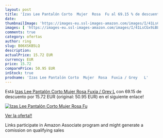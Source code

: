 ```yaml
---
layout: post
title: 'Izas Lee Pantalón Corto  Mujer  Rosa  Fu al 69.15 % de descuento'
date: 
thumbnailImage: 'https://images-eu.ssl-images-amazon.com/images/I/41LsCGx9iBL._SL200_.jpg'
images: [ 'https://images-eu.ssl-images-amazon.com/images/I/41LsCGx9iBL._SL200_.jpg' ]
comments: true
category: ofertas
author: ring
slug: B06XSKB5LQ
description:
actualPrice: 15.72 EUR
currency: EUR
price: 15.72
comparePrice: 50.95 EUR
inStock: true
prodname: 'Izas Lee Pantalón Corto  Mujer  Rosa  Fuxia / Grey   L'
---
```


Está [Izas Lee Pantalón Corto  Mujer  Rosa  Fuxia / Grey   L](https://www.amazon.es/dp/B06XSKB5LQ/?tag=tolees-21) con 69.15 de descuento por 15.72 EUR (original: 50.95 EUR) en el siguiente enlace!

[![Izas Lee Pantalón Corto  Mujer  Rosa  Fu](https://images-eu.ssl-images-amazon.com/images/I/41LsCGx9iBL._SL200_.jpg)](https://www.amazon.es/dp/B06XSKB5LQ/?tag=tolees-21)

[Ver la oferta!!](https://www.amazon.es/dp/B06XSKB5LQ/?tag=tolees-21)

Links participate in Amazon Associate program and might generate a comission on qualifying sales


